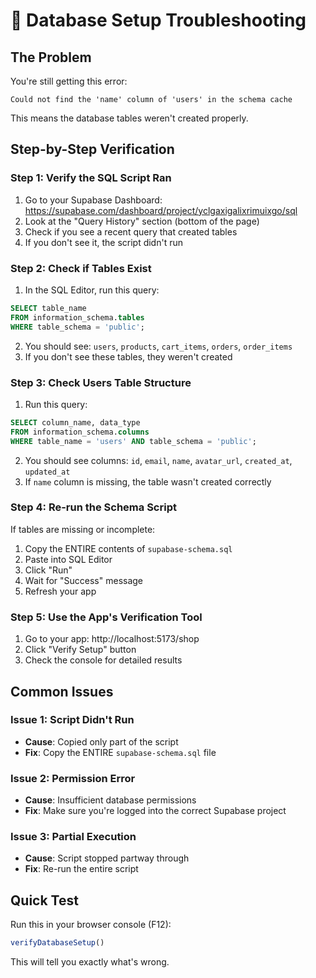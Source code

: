 # 🔧 Database Setup Troubleshooting

## The Problem
You're still getting this error:
```
Could not find the 'name' column of 'users' in the schema cache
```

This means the database tables weren't created properly.

## Step-by-Step Verification

### Step 1: Verify the SQL Script Ran
1. Go to your Supabase Dashboard: https://supabase.com/dashboard/project/yclgaxigalixrimuixgo/sql
2. Look at the "Query History" section (bottom of the page)
3. Check if you see a recent query that created tables
4. If you don't see it, the script didn't run

### Step 2: Check if Tables Exist
1. In the SQL Editor, run this query:
```sql
SELECT table_name 
FROM information_schema.tables 
WHERE table_schema = 'public';
```
2. You should see: `users`, `products`, `cart_items`, `orders`, `order_items`
3. If you don't see these tables, they weren't created

### Step 3: Check Users Table Structure
1. Run this query:
```sql
SELECT column_name, data_type 
FROM information_schema.columns 
WHERE table_name = 'users' AND table_schema = 'public';
```
2. You should see columns: `id`, `email`, `name`, `avatar_url`, `created_at`, `updated_at`
3. If `name` column is missing, the table wasn't created correctly

### Step 4: Re-run the Schema Script
If tables are missing or incomplete:
1. Copy the ENTIRE contents of `supabase-schema.sql`
2. Paste into SQL Editor
3. Click "Run"
4. Wait for "Success" message
5. Refresh your app

### Step 5: Use the App's Verification Tool
1. Go to your app: http://localhost:5173/shop
2. Click "Verify Setup" button
3. Check the console for detailed results

## Common Issues

### Issue 1: Script Didn't Run
- **Cause**: Copied only part of the script
- **Fix**: Copy the ENTIRE `supabase-schema.sql` file

### Issue 2: Permission Error
- **Cause**: Insufficient database permissions
- **Fix**: Make sure you're logged into the correct Supabase project

### Issue 3: Partial Execution
- **Cause**: Script stopped partway through
- **Fix**: Re-run the entire script

## Quick Test
Run this in your browser console (F12):
```javascript
verifyDatabaseSetup()
```

This will tell you exactly what's wrong.
